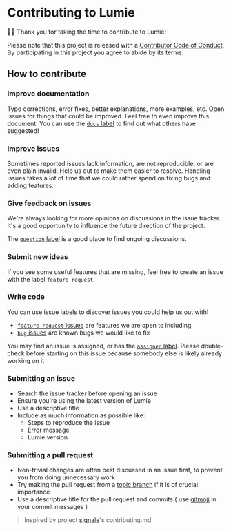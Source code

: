 # Contributing to Lumie

🙏🏼 Thank you for taking the time to contribute to Lumie!

Please note that this project is released with a [Contributor Code of Conduct](https://github.com/Alex-Levacher/Lumie/blob/master/CODE_OF_CONDUCT.md). By participating in this project you agree to abide by its terms.

## How to contribute

### Improve documentation

Typo corrections, error fixes, better explanations, more examples, etc. Open issues for things that could be improved. Feel free to even improve this document. You can use the [`docs` label](https://github.com/Alex-Levacher/Lumie/labels/docs) to find out what others have suggested!

### Improve issues

Sometimes reported issues lack information, are not reproducible, or are even plain invalid. Help us out to make them easier to resolve. Handling issues takes a lot of time that we could rather spend on fixing bugs and adding features.

### Give feedback on issues

We're always looking for more opinions on discussions in the issue tracker. It's a good opportunity to influence the future direction of the project.

The [`question` label](https://github.com/Alex-Levacher/Lumie/labels/question) is a good place to find ongoing discussions.

### Submit new ideas

If you see some useful features that are missing, feel free to create an issue with the label `feature request`.

### Write code

You can use issue labels to discover issues you could help us out with!

- [`feature request` issues](https://github.com/Alex-Levacher/Lumie/labels/feature%20request) are features we are open to including
- [`bug` issues](https://github.com/Alex-Levacher/Lumie/labels/bug) are known bugs we would like to fix

You may find an issue is assigned, or has the [`assigned` label](https://github.com/Alex-Levacher/Lumie/labels/assigned). Please double-check before starting on this issue because somebody else is likely already working on it

### Submitting an issue

- Search the issue tracker before opening an issue
- Ensure you're using the latest version of Lumie
- Use a descriptive title
- Include as much information as possible like:
  - Steps to reproduce the issue
  - Error message
  - Lumie version

### Submitting a pull request

- Non-trivial changes are often best discussed in an issue first, to prevent you from doing unnecessary work
- Try making the pull request from a [topic branch](https://github.com/dchelimsky/rspec/wiki/Topic-Branches) if it is of crucial importance
- Use a descriptive title for the pull request and commits ( use [gitmoji](https://gitmoji.carloscuesta.me/) in your commit messages )

> Inspired by project [signale](https://github.com/Alex-Levacher/Lumie)'s contributing.md
